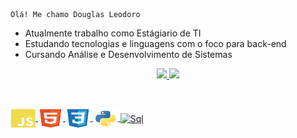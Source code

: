     Olá! Me chamo Douglas Leodoro

- Atualmente trabalho como Estágiario de TI
- Estudando tecnologias e linguagens com o foco para back-end
- Cursando Análise e Desenvolvimento de Sistemas 

<div align="center">
  <a href="https://github.com/NLdouglas">
  <img height="180em" src="https://github-readme-stats.vercel.app/api?username=Nldouglas&show_icons=true&theme=dark&include_all_commits=true&count_private=true"/>
  <img height="180em" src="https://github-readme-stats.vercel.app/api/top-langs/?username=NLdouglas&layout=compact&langs_count=7&theme=dark"/>
</div>

 ## 
  
<div style="display: inline_block"><br>
  <img align="center" alt="Js" height="30" width="40" src="https://raw.githubusercontent.com/devicons/devicon/master/icons/javascript/javascript-plain.svg">
  <img align="center" alt="HTML" height="30" width="40" src="https://raw.githubusercontent.com/devicons/devicon/master/icons/html5/html5-original.svg">
  <img align="center" alt="CSS" height="30" width="40" src="https://raw.githubusercontent.com/devicons/devicon/master/icons/css3/css3-original.svg">
  <img align="center" alt="Python" height="30" width="40" src="https://raw.githubusercontent.com/devicons/devicon/master/icons/python/python-original.svg">
  <img align="center" alt="Sql" height="30" width="40" src="https://cdn.jsdelivr.net/gh/devicons/devicon/icons/mysql/mysql-original-wordmark.svg" />
</div>
  
